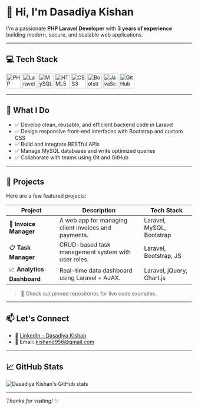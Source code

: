 # 👋 Hi, I'm Dasadiya Kishan

I'm a passionate **PHP Laravel Developer** with **3 years of experience** building modern, secure, and scalable web applications.

---

## 💻 Tech Stack

<p align="left">
  <img src="https://cdn.jsdelivr.net/gh/devicons/devicon/icons/php/php-original.svg" alt="PHP" width="40" height="40"/>
  <img src="https://cdn.jsdelivr.net/gh/devicons/devicon/icons/laravel/laravel-plain.svg" alt="Laravel" width="40" height="40"/>
  <img src="https://cdn.jsdelivr.net/gh/devicons/devicon/icons/mysql/mysql-original.svg" alt="MySQL" width="40" height="40"/>
  <img src="https://cdn.jsdelivr.net/gh/devicons/devicon/icons/html5/html5-original.svg" alt="HTML5" width="40" height="40"/>
  <img src="https://cdn.jsdelivr.net/gh/devicons/devicon/icons/css3/css3-original.svg" alt="CSS3" width="40" height="40"/>
  <img src="https://cdn.jsdelivr.net/gh/devicons/devicon/icons/bootstrap/bootstrap-plain.svg" alt="Bootstrap" width="40" height="40"/>
  <img src="https://cdn.jsdelivr.net/gh/devicons/devicon/icons/javascript/javascript-original.svg" alt="JavaScript" width="40" height="40"/>
  <img src="https://cdn.jsdelivr.net/gh/devicons/devicon/icons/github/github-original.svg" alt="GitHub" width="40" height="40"/>
</p>

---

## 🚀 What I Do

- ✅ Develop clean, reusable, and efficient backend code in Laravel  
- ✅ Design responsive front-end interfaces with Bootstrap and custom CSS  
- ✅ Build and integrate RESTful APIs  
- ✅ Manage MySQL databases and write optimized queries  
- ✅ Collaborate with teams using Git and GitHub

---

## 📂 Projects

Here are a few featured projects:

| Project | Description | Tech Stack |
|--------|-------------|------------|
| 🧾 **Invoice Manager** | A web app for managing client invoices and payments. | Laravel, MySQL, Bootstrap |
| 📋 **Task Manager** | CRUD-based task management system with user roles. | Laravel, Bootstrap, JS |
| 📈 **Analytics Dashboard** | Real-time data dashboard using Laravel + AJAX. | Laravel, jQuery, Chart.js |

> 🔗 Check out pinned repositories for live code examples.

---

## 📫 Let's Connect

- 💼 [LinkedIn – Dasadiya Kishan](https://linkedin.com/in/dasadiya-kishan-149b01223)
- 📧 Email: kishand956@gmail.com

---

## 📈 GitHub Stats

![Dasadiya Kishan's GitHub stats](https://github-readme-stats.vercel.app/api?username=dasadiyakishan&show_icons=true&theme=radical)

---

_Thanks for visiting!_ ✨
